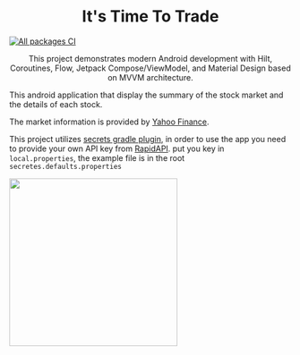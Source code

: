 <h1 align="center">It's Time To Trade</h1>

[![All packages CI](https://github.com/LuizFmdr/Its-time-to-trade/actions/workflows/build.yml/badge.svg?branch=master)](https://github.com/LuizFmdr/Its-time-to-trade/actions/workflows/build.yml)

<p align="center">  
This project demonstrates modern Android development with Hilt, Coroutines, Flow, Jetpack Compose/ViewModel, and Material Design based on MVVM architecture.
</p>

This android application that display the summary of the stock market and the details of each stock.

The market information is provided by [Yahoo Finance](https://rapidapi.com/apidojo/api/yahoo-finance1).

This project utilizes [secrets gradle plugin](https://github.com/google/secrets-gradle-plugin), in order to use the app
you need to provide your own API key from [RapidAPI](https://rapidapi.com/apidojo/api/yahoo-finance1).
put you key in `local.properties`, the example file is in the root `secretes.defaults.properties` 



<img align="center" src="https://github.com/LuizFmdr/Its-time-to-trade/assets/34826500/e8280de6-1b03-4883-a48b-6200e291b5f3" width="300"/>
